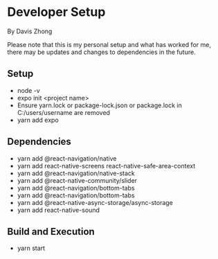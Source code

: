 # Developer Setup

By Davis Zhong <br>

Please note that this is my personal setup and what has worked for me, there may be updates and changes to dependencies in the future.

## Setup
- node -v
- expo init &lt;project name&gt;
- Ensure yarn.lock or package-lock.json or package.lock in C:/users/username are removed
- yarn add expo

## Dependencies
- yarn add @react-navigation/native
- yarn add react-native-screens react-native-safe-area-context
- yarn add @react-navigation/native-stack
- yarn add @react-native-community/slider
- yarn add @react-navigation/bottom-tabs
- yarn add @react-navigation/bottom-tabs
- yarn add @react-native-async-storage/async-storage
- yarn add react-native-sound

## Build and Execution
- yarn start
